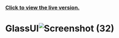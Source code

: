 ### [Click to view the live version.](https://www.jvsdo.com/projects/GlassUI-main/)
# GlassUI![Screenshot (32)](https://user-images.githubusercontent.com/46056798/223279997-7cc95696-17c3-4d49-8767-a564cfb1e414.png)
